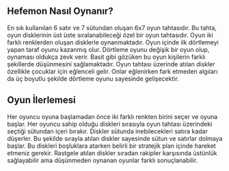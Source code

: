 ## Hefemon Nasıl Oynanır?
En sık kullanılan 6 satır ve 7 sütundan oluşan 6x7 oyun tahtasıdır. Bu tahta, oyun disklerinin üst üste sıralanabileceği özel bir oyun tahtasıdır. Oyun iki farklı renklerden oluşan disklerle oynanmaktadır. Oyun içinde ilk dörtlemeyi yapan taraf oyunu kazanmış olur.
Dörtleme oyunu değişik bir oyun olup, oynaması oldukça zevk verir. Basit gibi gözüken bu oyun kişilerin farklı şekillerde düşünmesini sağlamaktadır. Oyun tahtası üzerinde atılan diskler özellikle çocuklar için eğlenceli gelir. Onlar eğlenirken fark etmeden algıları da üç boyutlu şekilde dörtleme oyunu sayesinde gelişecektir.

## Oyun İlerlemesi
Her oyuncu oyuna başlamadan önce iki farklı renkten birini seçer ve oyuna başlar. Her oyuncu sahip olduğu diskleri sırasıyla oyun tahtası üzerindeki seçtiği sütundan içeri bırakır. Diskler sütunda inebilecekleri satıra kadar düşerler. Bu şekilde sırayla atılan diskler sayesinde sütun ve satırlar dolmaya başlar. Bu diskleri boşluklara atarken belirli bir stratejik plan içinde hareket etmeniz gerekir. Rastgele atılan diskler sıradan rakipler karşısında üstünlük sağlayabilir ama düşünmeden oynanan oyunlar farklı sonuçlanabilir.
